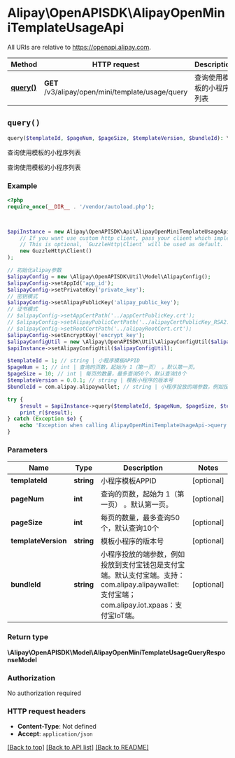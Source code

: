 # Alipay\OpenAPISDK\AlipayOpenMiniTemplateUsageApi

All URIs are relative to https://openapi.alipay.com.

Method | HTTP request | Description
------------- | ------------- | -------------
[**query()**](AlipayOpenMiniTemplateUsageApi.md#query) | **GET** /v3/alipay/open/mini/template/usage/query | 查询使用模板的小程序列表


## `query()`

```php
query($templateId, $pageNum, $pageSize, $templateVersion, $bundleId): \Alipay\OpenAPISDK\Model\AlipayOpenMiniTemplateUsageQueryResponseModel
```

查询使用模板的小程序列表

查询使用模板的小程序列表

### Example

```php
<?php
require_once(__DIR__ . '/vendor/autoload.php');



$apiInstance = new Alipay\OpenAPISDK\Api\AlipayOpenMiniTemplateUsageApi(
    // If you want use custom http client, pass your client which implements `GuzzleHttp\ClientInterface`.
    // This is optional, `GuzzleHttp\Client` will be used as default.
    new GuzzleHttp\Client()
);

// 初始化alipay参数
$alipayConfig = new \Alipay\OpenAPISDK\Util\Model\AlipayConfig();
$alipayConfig->setAppId('app_id');
$alipayConfig->setPrivateKey('private_key');
// 密钥模式
$alipayConfig->setAlipayPublicKey('alipay_public_key');
// 证书模式
// $alipayConfig->setAppCertPath('../appCertPublicKey.crt');
// $alipayConfig->setAlipayPublicCertPath('../alipayCertPublicKey_RSA2.crt');
// $alipayConfig->setRootCertPath('../alipayRootCert.crt');
$alipayConfig->setEncryptKey('encrypt_key');
$alipayConfigUtil = new \Alipay\OpenAPISDK\Util\AlipayConfigUtil($alipayConfig);
$apiInstance->setAlipayConfigUtil($alipayConfigUtil);

$templateId = 1; // string | 小程序模板APPID
$pageNum = 1; // int | 查询的页数，起始为 1（第一页） 。默认第一页。
$pageSize = 10; // int | 每页的数量，最多查询50个，默认查询10个
$templateVersion = 0.0.1; // string | 模板小程序的版本号
$bundleId = com.alipay.alipaywallet; // string | 小程序投放的端参数，例如投放到支付宝钱包是支付宝端。默认支付宝端。支持： com.alipay.alipaywallet:支付宝端； com.alipay.iot.xpaas：支付宝IoT端。

try {
    $result = $apiInstance->query($templateId, $pageNum, $pageSize, $templateVersion, $bundleId);
    print_r($result);
} catch (Exception $e) {
    echo 'Exception when calling AlipayOpenMiniTemplateUsageApi->query: ', $e->getMessage(), PHP_EOL;
}
```

### Parameters

Name | Type | Description  | Notes
------------- | ------------- | ------------- | -------------
 **templateId** | **string**| 小程序模板APPID | [optional]
 **pageNum** | **int**| 查询的页数，起始为 1（第一页） 。默认第一页。 | [optional]
 **pageSize** | **int**| 每页的数量，最多查询50个，默认查询10个 | [optional]
 **templateVersion** | **string**| 模板小程序的版本号 | [optional]
 **bundleId** | **string**| 小程序投放的端参数，例如投放到支付宝钱包是支付宝端。默认支付宝端。支持： com.alipay.alipaywallet:支付宝端； com.alipay.iot.xpaas：支付宝IoT端。 | [optional]

### Return type

**\Alipay\OpenAPISDK\Model\AlipayOpenMiniTemplateUsageQueryResponseModel**

### Authorization

No authorization required

### HTTP request headers

- **Content-Type**: Not defined
- **Accept**: `application/json`

[[Back to top]](#) [[Back to API list]](../../README.md#api-endpoints)
[[Back to README]](../../README.md)
